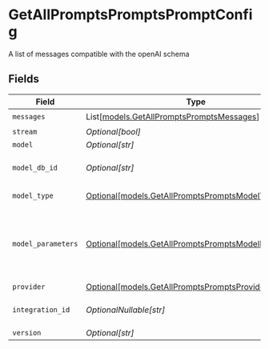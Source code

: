 # GetAllPromptsPromptsPromptConfig

A list of messages compatible with the openAI schema


## Fields

| Field                                                                                                    | Type                                                                                                     | Required                                                                                                 | Description                                                                                              |
| -------------------------------------------------------------------------------------------------------- | -------------------------------------------------------------------------------------------------------- | -------------------------------------------------------------------------------------------------------- | -------------------------------------------------------------------------------------------------------- |
| `messages`                                                                                               | List[[models.GetAllPromptsPromptsMessages](../models/getallpromptspromptsmessages.md)]                   | :heavy_check_mark:                                                                                       | N/A                                                                                                      |
| `stream`                                                                                                 | *Optional[bool]*                                                                                         | :heavy_minus_sign:                                                                                       | N/A                                                                                                      |
| `model`                                                                                                  | *Optional[str]*                                                                                          | :heavy_minus_sign:                                                                                       | N/A                                                                                                      |
| `model_db_id`                                                                                            | *Optional[str]*                                                                                          | :heavy_minus_sign:                                                                                       | The id of the resource                                                                                   |
| `model_type`                                                                                             | [Optional[models.GetAllPromptsPromptsModelType]](../models/getallpromptspromptsmodeltype.md)             | :heavy_minus_sign:                                                                                       | The type of the model                                                                                    |
| `model_parameters`                                                                                       | [Optional[models.GetAllPromptsPromptsModelParameters]](../models/getallpromptspromptsmodelparameters.md) | :heavy_minus_sign:                                                                                       | Model Parameters: Not all parameters apply to every model                                                |
| `provider`                                                                                               | [Optional[models.GetAllPromptsPromptsProvider]](../models/getallpromptspromptsprovider.md)               | :heavy_minus_sign:                                                                                       | N/A                                                                                                      |
| `integration_id`                                                                                         | *OptionalNullable[str]*                                                                                  | :heavy_minus_sign:                                                                                       | The id of the resource                                                                                   |
| `version`                                                                                                | *Optional[str]*                                                                                          | :heavy_minus_sign:                                                                                       | N/A                                                                                                      |